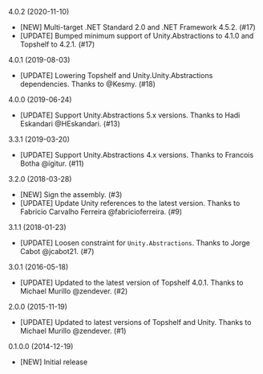 4.0.2 (2020-11-10)
* [NEW] Multi-target .NET Standard 2.0 and .NET Framework 4.5.2. (#17)
* [UPDATE] Bumped minimum support of Unity.Abstractions to 4.1.0 and Topshelf to 4.2.1. (#17)

4.0.1 (2019-08-03)
* [UPDATE] Lowering Topshelf and Unity.Unity.Abstractions dependencies. Thanks to @Kesmy. (#18)

4.0.0 (2019-06-24)
* [UPDATE] Support Unity.Abstractions 5.x versions. Thanks to Hadi Eskandari @HEskandari. (#13)

3.3.1 (2019-03-20)
* [UPDATE] Support Unity.Abstractions 4.x versions. Thanks to Francois Botha @igitur. (#11)

3.2.0 (2018-03-28)
* [NEW] Sign the assembly. (#3)
* [UPDATE] Update Unity references to the latest version. Thanks to Fabricio Carvalho Ferreira @fabricioferreira. (#9)

3.1.1 (2018-01-23)
* [UPDATE] Loosen constraint for `Unity.Abstractions`. Thanks to Jorge Cabot @jcabot21. (#7)

3.0.1 (2016-05-18)
* [UPDATE] Updated to the latest version of Topshelf 4.0.1. Thanks to Michael Murillo @zendever. (#2)

2.0.0 (2015-11-19)
* [UPDATE] Updated to latest versions of Topshelf and Unity. Thanks to Michael Murillo @zendever. (#1)

0.1.0.0 (2014-12-19)
* [NEW] Initial release
